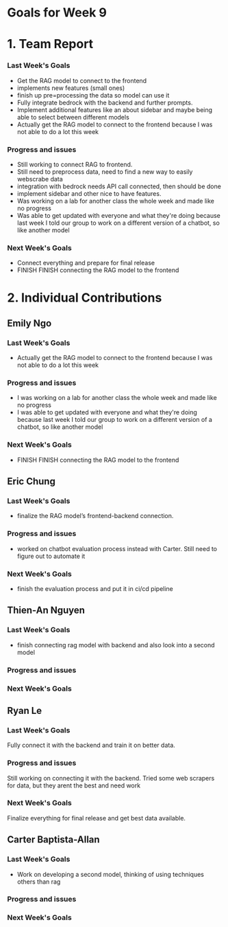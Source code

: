 # Goals for Week 9

# 1. Team Report
<status update for TA here>

<agenda for team meeting here>

### Last Week's Goals
- Get the RAG model to connect to the frontend
- implements new features (small ones)
- finish up pre=processing the data so model can use it
- Fully integrate bedrock with the backend and further prompts.
- Implement additional features like an about sidebar and maybe being able to select between different models
- Actually get the RAG model to connect to the frontend because I was not able to do a lot this week
### Progress and issues
- Still working to connect RAG to frontend.
- Still need to preprocess data, need to find a new way to easily webscrabe data
- integration with bedrock needs API call connected, then should be done
- implement sidebar and other nice to have features.
- Was working on a lab for another class the whole week and made like no progress
- Was able to get updated with everyone and what they're doing because last week I told our group to work on a different version of a chatbot, so like another model
### Next Week's Goals
- Connect everything and prepare for final release 
- FINISH FINISH connecting the RAG model to the frontend

# 2. Individual Contributions
## Emily Ngo
### Last Week's Goals
- Actually get the RAG model to connect to the frontend because I was not able to do a lot this week
### Progress and issues
- I was working on a lab for another class the whole week and made like no progress
- I was able to get updated with everyone and what they're doing because last week I told our group to work on a different version of a chatbot, so like another model
### Next Week's Goals
- FINISH FINISH connecting the RAG model to the frontend

## Eric Chung
### Last Week's Goals
- finalize the RAG model’s frontend-backend connection.
### Progress and issues
- worked on chatbot evaluation process instead with Carter. Still need to figure out to automate it
### Next Week's Goals
- finish the evaluation process and put it in ci/cd pipeline

## Thien-An Nguyen
### Last Week's Goals
- finish connecting rag model with backend and also look into a second model
### Progress and issues

### Next Week's Goals

## Ryan Le
### Last Week's Goals
Fully connect it with the backend and train it on better data.
### Progress and issues
Still working on connecting it with the backend.
Tried some web scrapers for data, but they arent the best and need work
### Next Week's Goals
Finalize everything for final release and get best data available.

## Carter Baptista-Allan
### Last Week's Goals
- Work on developing a second model, thinking of using techniques others than rag
### Progress and issues

### Next Week's Goals
